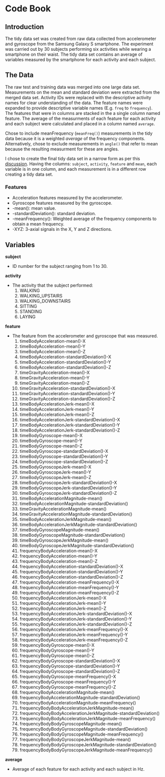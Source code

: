 # Code Book

## Introduction

The tidy data set was created from raw data collected from accelerometer and gyroscope from the Samsung Galaxy S smartphone. The experiment was carried out by 30 subjects performing six activities while wearing a smartphone on their waist. The tidy data set contains an average of variables measured by the smartphone for each activity and each subject. 

## The Data

The raw test and training data was merged into one large data set. Measurements on the mean and standard deviation were extracted from the merged data set. 
Activity IDs were replaced with the descriptive activity names for clear understanding of the data. The feature names were expanded to provide descriptive variable names (E.g. `freq` to `frequency`). The features that were in columns are stacked in the a single column named feature. The average of the measurments of each feature for each activity and each subject were calculated and placed in a column named `average`. 

Chose to include meanFrequency (`meanFreq()`) measurements in the tidy data because it is a weighted *average* of the frequency components. 
Alternatively, chose to exclude measurements in `angle()` that refer to mean because the resulting measurment for these are angles. 

I chose to create the final tidy data set in a narrow form as per this [discussion](https://class.coursera.org/getdata-031/forum/thread?thread_id=113). 
Having the columns: `subject`, `activity`, `feature` and `mean`, each variable is in one column, and each measurement is in a different row creating a tidy data set. 

### Features

* Acceleration features measured by the accelerometer. 
* Gyroscope features measured by the gyroscope. 
* -mean(): mean value. 
* -standardDeviation(): standard deviation. 
* -meanFrequency(): Weighted average of the frequency components to obtain a mean frequency. 
* -XYZ: 3-axial signals in the X, Y and Z directions.

## Variables

**subject**

* ID number for the subject ranging from 1 to 30. 
    
**activity**

* The activity that the subject performed:
    1. WALKING
    2. WALKING_UPSTAIRS
    3. WALKING_DOWNSTAIRS
    4. SITTING
    5. STANDING
    6. LAYING

**feature**

* The feature from the accelerometer and gyroscope that was measured. 
    1. timeBodyAcceleration-mean()-X
    2. timeBodyAcceleration-mean()-Y
    3. timeBodyAcceleration-mean()-Z
    4. timeBodyAcceleration-standardDeviation()-X
    5. timeBodyAcceleration-standardDeviation()-Y
    6. timeBodyAcceleration-standardDeviation()-Z
    7. timeGravityAcceleration-mean()-X
    8. timeGravityAcceleration-mean()-Y
    9. timeGravityAcceleration-mean()-Z
    10. timeGravityAcceleration-standardDeviation()-X
    11. timeGravityAcceleration-standardDeviation()-Y
    12. timeGravityAcceleration-standardDeviation()-Z
    13. timeBodyAccelerationJerk-mean()-X
    14. timeBodyAccelerationJerk-mean()-Y
    15. timeBodyAccelerationJerk-mean()-Z
    16. timeBodyAccelerationJerk-standardDeviation()-X
    17. timeBodyAccelerationJerk-standardDeviation()-Y
    18. timeBodyAccelerationJerk-standardDeviation()-Z
    19. timeBodyGyroscope-mean()-X
    20. timeBodyGyroscope-mean()-Y
    21. timeBodyGyroscope-mean()-Z
    22. timeBodyGyroscope-standardDeviation()-X
    23. timeBodyGyroscope-standardDeviation()-Y
    24. timeBodyGyroscope-standardDeviation()-Z
    25. timeBodyGyroscopeJerk-mean()-X
    26. timeBodyGyroscopeJerk-mean()-Y
    27. timeBodyGyroscopeJerk-mean()-Z
    28. timeBodyGyroscopeJerk-standardDeviation()-X
    29. timeBodyGyroscopeJerk-standardDeviation()-Y
    30. timeBodyGyroscopeJerk-standardDeviation()-Z
    31. timeBodyAccelerationMagnitude-mean()
    32. timeBodyAccelerationMagnitude-standardDeviation()
    33. timeGravityAccelerationMagnitude-mean()
    34. timeGravityAccelerationMagnitude-standardDeviation()
    35. timeBodyAccelerationJerkMagnitude-mean()
    36. timeBodyAccelerationJerkMagnitude-standardDeviation()
    37. timeBodyGyroscopeMagnitude-mean()
    38. timeBodyGyroscopeMagnitude-standardDeviation()
    39. timeBodyGyroscopeJerkMagnitude-mean()
    40. timeBodyGyroscopeJerkMagnitude-standardDeviation()
    41. frequencyBodyAcceleration-mean()-X
    42. frequencyBodyAcceleration-mean()-Y
    43. frequencyBodyAcceleration-mean()-Z
    44. frequencyBodyAcceleration-standardDeviation()-X
    45. frequencyBodyAcceleration-standardDeviation()-Y
    46. frequencyBodyAcceleration-standardDeviation()-Z
    47. frequencyBodyAcceleration-meanFrequency()-X
    48. frequencyBodyAcceleration-meanFrequency()-Y
    49. frequencyBodyAcceleration-meanFrequency()-Z
    50. frequencyBodyAccelerationJerk-mean()-X
    51. frequencyBodyAccelerationJerk-mean()-Y
    52. frequencyBodyAccelerationJerk-mean()-Z
    53. frequencyBodyAccelerationJerk-standardDeviation()-X
    54. frequencyBodyAccelerationJerk-standardDeviation()-Y
    55. frequencyBodyAccelerationJerk-standardDeviation()-Z
    56. frequencyBodyAccelerationJerk-meanFrequency()-X
    57. frequencyBodyAccelerationJerk-meanFrequency()-Y
    58. frequencyBodyAccelerationJerk-meanFrequency()-Z
    59. frequencyBodyGyroscope-mean()-X
    60. frequencyBodyGyroscope-mean()-Y
    61. frequencyBodyGyroscope-mean()-Z
    62. frequencyBodyGyroscope-standardDeviation()-X
    63. frequencyBodyGyroscope-standardDeviation()-Y
    64. frequencyBodyGyroscope-standardDeviation()-Z
    65. frequencyBodyGyroscope-meanFrequency()-X
    66. frequencyBodyGyroscope-meanFrequency()-Y
    67. frequencyBodyGyroscope-meanFrequency()-Z
    68. frequencyBodyAccelerationMagnitude-mean()
    69. frequencyBodyAccelerationMagnitude-standardDeviation()
    70. frequencyBodyAccelerationMagnitude-meanFrequency()
    71. frequencyBodyBodyAccelerationJerkMagnitude-mean()
    72. frequencyBodyBodyAccelerationJerkMagnitude-standardDeviation()
    73. frequencyBodyBodyAccelerationJerkMagnitude-meanFrequency()
    74. frequencyBodyBodyGyroscopeMagnitude-mean()
    75. frequencyBodyBodyGyroscopeMagnitude-standardDeviation()
    76. frequencyBodyBodyGyroscopeMagnitude-meanFrequency()
    77. frequencyBodyBodyGyroscopeJerkMagnitude-mean()
    78. frequencyBodyBodyGyroscopeJerkMagnitude-standardDeviation()
    79. frequencyBodyBodyGyroscopeJerkMagnitude-meanFrequency()

**average**

* Average of each feature for each activity and each subject in Hz. 
